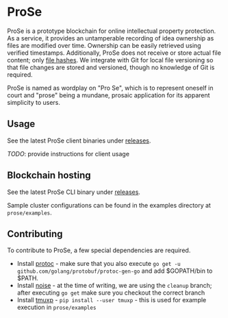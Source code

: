 # ProSe
ProSe is a prototype blockchain for online intellectual property protection. As a service, it provides an untamperable recording of idea ownership as files are modified over time. Ownership can be easily retrieved using verified timestamps. Additionally, ProSe does not receive or store actual file content; only [file hashes](https://en.wikipedia.org/wiki/Hash_function). We integrate with Git for local file versioning so that file changes are stored and versioned, though no knowledge of Git is required. 

ProSe is named as wordplay on "Pro Se", which is to represent oneself in court and "prose" being a mundane, prosaic application for its apparent simplicity to users. 

## Usage
See the latest ProSe client binaries under [releases](https://github.com/ProSe-Dev/prose/releases).

*TODO*: provide instructions for client usage

## Blockchain hosting
See the latest ProSe CLI binary under [releases](https://github.com/ProSe-Dev/prose/releases).

Sample cluster configurations can be found in the examples directory at `prose/examples`.

## Contributing
To contribute to ProSe, a few special dependencies are required.

* Install [protoc](https://github.com/protocolbuffers/protobuf/releases) - make sure that you also execute `go get -u github.com/golang/protobuf/protoc-gen-go` and add $GOPATH/bin to $PATH.
* Install [noise](https://github.com/perlin-network/noise/) - at the time of writing, we are using the `cleanup` branch; after executing `go get` make sure you checkout the correct branch
* Install [tmuxp](https://github.com/tmux-python/tmuxp) - `pip install --user tmuxp` - this is used for example execution in `prose/examples`

